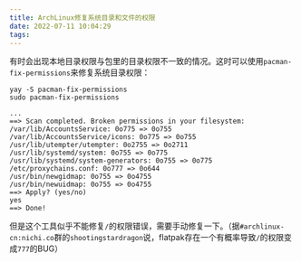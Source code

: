 ```yaml
---
title: ArchLinux修复系统目录和文件的权限
date: 2022-07-11 10:04:29
tags:
---
```


有时会出现本地目录权限与包里的目录权限不一致的情况。这时可以使用`pacman-fix-permissions`来修复系统目录权限：

```shell
yay -S pacman-fix-permissions
sudo pacman-fix-permissions
```

```text
...
==> Scan completed. Broken permissions in your filesystem:
/var/lib/AccountsService: 0o775 => 0o755
/var/lib/AccountsService/icons: 0o775 => 0o755
/usr/lib/utempter/utempter: 0o2755 => 0o2711
/usr/lib/systemd/system: 0o755 => 0o775
/usr/lib/systemd/system-generators: 0o755 => 0o775
/etc/proxychains.conf: 0o777 => 0o644
/usr/bin/newgidmap: 0o755 => 0o4755
/usr/bin/newuidmap: 0o755 => 0o4755
==> Apply? (yes/no)
yes
==> Done!
```

但是这个工具似乎不能修复`/`的权限错误，需要手动修复一下。（据`#archlinux-cn:nichi.co`群的`shootingstardragon`说，flatpak存在一个有概率导致`/`的权限变成`777`的BUG）
